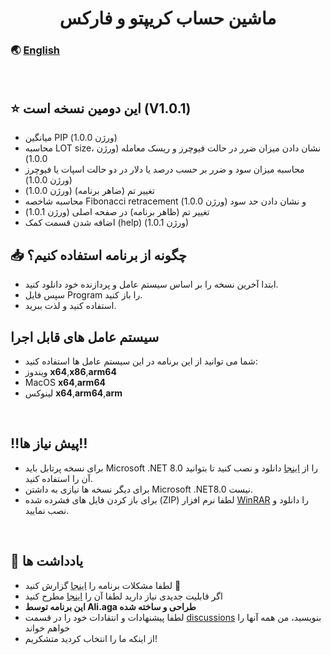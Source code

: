 <h1 align="center">ماشین حساب کریپتو و فارکس</h1>

### 🌏 [English](https://github.com/AliAgaAbd/Crypto-Forex-Calculator/blob/main/README.md)
<p align="center">
</p>
<br>


## ⭐ این دومین نسخه است (V1.0.1)

- میانگین PIP (ورژن 1.0.0)
- محاسبه LOT size، نشان دادن میزان ضرر در حالت فیوچرز و ریسک معامله (ورژن 1.0.0)
- محاسبه میزان سود و ضرر بر حسب درصد یا دلار در دو حالت اسپات یا فیوچرز (ورژن 1.0.0)
- تغییر تم (ضاهر برنامه) (ورژن 1.0.0)
- محاسبه شاخصه Fibonacci retracement و نشان دادن حد سود (ورژن 1.0.0)
- تغییر تم (ظاهر برنامه) در صفحه اصلی (ورژن 1.0.1)
- اضافه شدن قسمت کمک (help) (ورژن 1.0.1)

## 📥 چگونه از برنامه استفاده کنیم؟
- ابتدا آخرین نسخه را بر اساس سیستم عامل و پردازنده خود دانلود کنید.
- سپس فایل Program را باز کنید.
- استفاده کنید و لذت ببرید.

## **سیستم عامل های قابل اجرا**
- شما می توانید از این برنامه در این سیستم عامل ها استفاده کنید:
- ویندوز **x64**,**x86**,**arm64**
- MacOS **x64**,**arm64**
- لینوکس **x64**,**arm64**,**arm**
<br>


## ‼️پیش نیاز ها‼️
- برای نسخه پرتابل باید Microsoft .NET 8.0 را از [اینجا](https://dotnet.microsoft.com/en-us/download/dotnet/8.0) دانلود و نصب کنید تا بتوانید آن را استفاده کنید.
- برای دیگر نسخه ها نیازی به داشتن Microsoft .NET8.0 نیست.
- برای باز کردن فایل های فشرده شده (ZIP) لطفا نرم افزار [WinRAR](https://soft98.ir/software/compress/21-winrar-full.html) را دانلود و نصب نمایید.
<br>


<p align="center">
</p>

<p align="center">
</p>


## 📜 یادداشت ها
- لطفا مشکلات برنامه را [اینجا](https://github.com/AliAgaAbd/Crypto-Forex-Calculator/issues/new?assignees=AliAgaAbd&labels=&projects=&template=bug_report.md&title=) گزارش کنید 🙏
- اگر قابلیت جدیدی نیاز دارید لطفا آن را [اینجا](https://github.com/AliAgaAbd/Crypto-Forex-Calculator/issues/new?assignees=AliAgaAbd&labels=&projects=&template=feature_request.md) مطرح کنید
- **این برنامه توسط Ali.aga طراحی و ساخته شده**
- لطفا پیشنهادات و انتقادات خود را در قسمت [discussions](https://github.com/AliAgaAbd/Crypto-Forex-Calculator/discussions/1) بنویسید، من همه آنها را خواهم خواند
- از اینکه ما را انتخاب کردید متشکریم!
<br>
